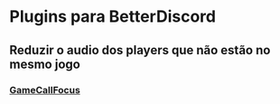 # **Plugins para BetterDiscord**

## Reduzir o audio dos players que não estão no mesmo jogo 
### [GameCallFocus](https://github.com/EricCoisa/BDiscord-Plugins/tree/main/CallGameFocus)